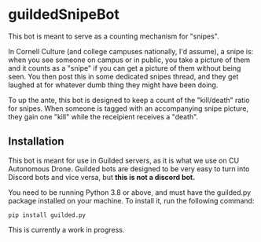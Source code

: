 # guildedSnipeBot

This bot is meant to serve as a counting mechanism for "snipes". 

In Cornell Culture (and college campuses nationally, I'd assume), a snipe is: when you see someone on campus or in public, you take a picture of them and it counts as a "snipe" if you can get a picture of them without being seen. You then post this in some dedicated snipes thread, and they get laughed at for whatever dumb thing they might have been doing. 

To up the ante, this bot is designed to keep a count of the "kill/death" ratio for snipes. When someone is tagged with an accompanying snipe picture, they gain one "kill" while the receipient receives a "death".

## Installation
This bot is meant for use in Guilded servers, as it is what we use on CU Autonomous Drone. Guilded bots are designed to be very easy to turn into Discord bots and vice versa, but **this is not a discord bot.**

You need to be running Python 3.8 or above, and must have the guilded.py package installed on your machine. To install it, run the following command:

```pip install guilded.py```

This is currently a work in progress. 